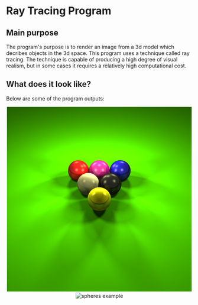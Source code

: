 # Ray Tracing Program

## Main purpose 
The program's purpose is to render an image from a 3d model which decribes objects in the 3d space. This program uses a technique called ray tracing. The technique is capable of producing a high degree of visual realism, but in some cases it requires a relatively high computational cost.

## What does it look like?
Below are some of the program outputs:
<p align="center">
  <img src="./images/pool.png" alt="pool example"
       width="500" height="500">
  <br>
  <img src="./img/spheres.png" alt="spheres example"
     width="500" height="500">
</p>
